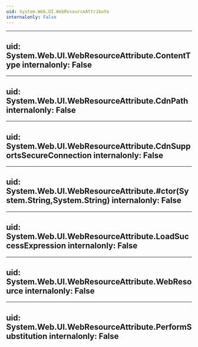 ```yaml
---
uid: System.Web.UI.WebResourceAttribute
internalonly: False
---
```


---
uid: System.Web.UI.WebResourceAttribute.ContentType
internalonly: False
---

---
uid: System.Web.UI.WebResourceAttribute.CdnPath
internalonly: False
---

---
uid: System.Web.UI.WebResourceAttribute.CdnSupportsSecureConnection
internalonly: False
---

---
uid: System.Web.UI.WebResourceAttribute.#ctor(System.String,System.String)
internalonly: False
---

---
uid: System.Web.UI.WebResourceAttribute.LoadSuccessExpression
internalonly: False
---

---
uid: System.Web.UI.WebResourceAttribute.WebResource
internalonly: False
---

---
uid: System.Web.UI.WebResourceAttribute.PerformSubstitution
internalonly: False
---
